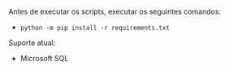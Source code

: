 Antes de executar os scripts, executar os seguintes comandos:
- ```python -m pip install -r requirements.txt```

Suporte atual:
- Microsoft SQL
